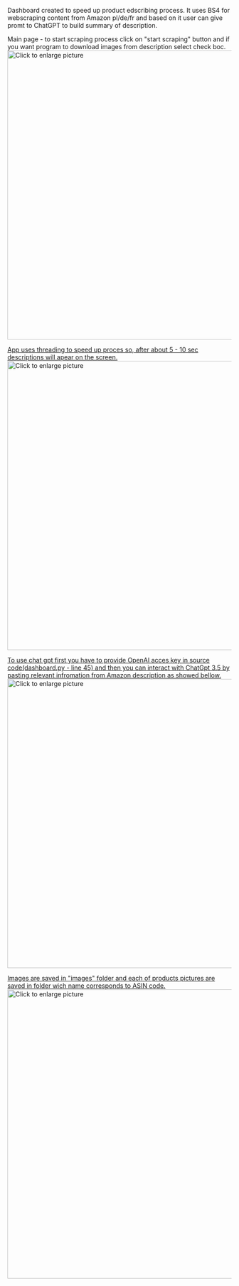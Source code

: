 Dashboard created to speed up product edscribing process. It uses BS4 for webscraping content from Amazon pl/de/fr and based on it user can give promt to ChatGPT to build summary of description.

Main page - to start scraping process click on "start scraping" button and if you want program to download images from description select check boc.
<a href="https://drive.google.com/uc?export=view&id=1rUr2dLjTwhEfaacnBz8xBVMhudxrqCTG"><img src="https://drive.google.com/uc?export=view&id=1rUr2dLjTwhEfaacnBz8xBVMhudxrqCTG" style="width: 650px; max-width: 100%; height: auto" title="Click to enlarge picture" />

App uses threading to speed up proces so, after about 5 - 10 sec descriptions will apear on the screen.
<a href="https://drive.google.com/uc?export=view&id=1iVcUjHzDeUmrwqE8QWbDCtUN5WbLWHEi"><img src="https://drive.google.com/uc?export=view&id=1iVcUjHzDeUmrwqE8QWbDCtUN5WbLWHEi" style="width: 650px; max-width: 100%; height: auto" title="Click to enlarge picture" />

To use chat gpt first you have to provide OpenAI acces key in source code(dashboard.py - line 45) and then you can interact with ChatGpt 3.5 by pasting relevant infromation from Amazon description as showed bellow. 
<a href="https://drive.google.com/uc?export=view&id=1J0nAIR8ccMDX4pnLvI43rXEyGXhGoAHd"><img src="https://drive.google.com/uc?export=view&id=1J0nAIR8ccMDX4pnLvI43rXEyGXhGoAHd" style="width: 650px; max-width: 100%; height: auto" title="Click to enlarge picture" />

Images are saved in "images" folder and each of products pictures are saved in folder wich name corresponds to ASIN code.
<a href="https://drive.google.com/uc?export=view&id=1mZddai_VX93xLSkbkI0AvGlLQfnI6hp9"><img src="https://drive.google.com/uc?export=view&id=1mZddai_VX93xLSkbkI0AvGlLQfnI6hp9" style="width: 650px; max-width: 100%; height: auto" title="Click to enlarge picture" />

